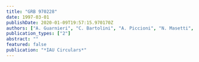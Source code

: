 ```yaml
---
title: "GRB 970228"
date: 1997-03-01
publishDate: 2020-01-09T19:57:15.970170Z
authors: ["A. Guarnieri", "C. Bartolini", "A. Piccioni", "N. Masetti", "E. Costa", "F. Frontera", "E. Palazzi", "J. S. Bloom", "N. Tanvir", "R. A. M. J. Wijers", "M. R. Metzger", "S. R. Kulkarni", "S. G. Djorgovski", "R. Gal", "C. C. Steidel", "D. A. Frail"]
publication_types: ["2"]
abstract: ""
featured: false
publication: "*IAU Circulars*"
---
```


